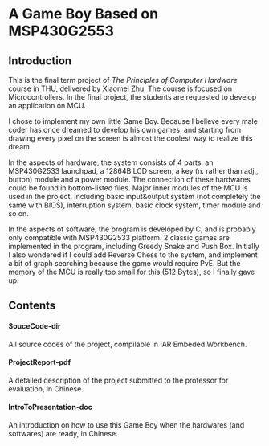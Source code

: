 # **A Game Boy Based on MSP430G2553**

## **Introduction**

This is the final term project of *The Principles of Computer Hardware* course in THU, delivered by Xiaomei Zhu. The course is focused on Microcontrollers. In the final project, the students are requested to develop an application on MCU. 

I chose to implement my own little Game Boy. Because I believe every male coder has once dreamed to develop his own games, and starting from drawing every pixel on the screen is almost the coolest way to realize this dream.

In the aspects of hardware, the system consists of 4 parts, an MSP430G2533 launchpad, a 12864B LCD screen, a key (n. rather than adj., button) module and a power module. The connection of these hardwares could be found in bottom-listed files. Major inner modules of the MCU is used in the project, including basic input&output system (not completely the same with BIOS), interruption system, basic clock system, timer module and so on.

In the aspects of software, the program is developed by C, and is probably only compatible with MSP430G2533 platform. 2 classic games are implemented in the program, including Greedy Snake and Push Box. Initially I also wondered if I could add Reverse Chess to the system, and implement a bit of graph searching because the game would require PvE. But the memory of the MCU is really too small for this (512 Bytes), so I finally gave up.

## **Contents**

#### **SouceCode-dir**

All source codes of the project, compilable in IAR Embeded Workbench.

#### **ProjectReport-pdf**

A detailed description of the project submitted to the professor for evaluation, in Chinese.

#### **IntroToPresentation-doc**

An introduction on how to use this Game Boy when the hardwares (and softwares) are ready, in Chinese.

